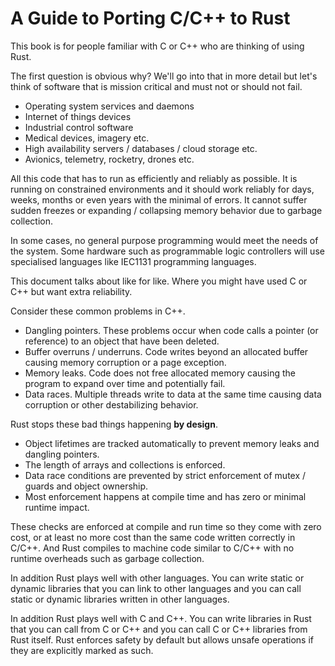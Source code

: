# A Guide to Porting C\/C++ to Rust

This book is for people familiar with C or C++ who are thinking of using Rust.


The first question is obvious why? We'll go into that in more detail but let's think of software that is mission critical and must not or should not fail.

* Operating system services and daemons
* Internet of things devices
* Industrial control software
* Medical devices, imagery etc.
* High availability servers / databases / cloud storage etc.
* Avionics, telemetry, rocketry, drones etc.

All this code that has to run as efficiently and reliably as possible. It is running on constrained environments and it should work reliably for days, weeks, months or even years with the minimal of errors. It cannot suffer sudden freezes or expanding / collapsing memory behavior due to garbage collection.

In some cases, no general purpose programming would meet the needs of the system. Some hardware such as programmable logic controllers will use specialised languages like IEC1131 programming languages. 

This document talks about like for like. Where you might have used C or C++ but want extra reliability.

Consider these common problems in C++.

* Dangling pointers. These problems occur when code calls a pointer \(or reference\) to an object that have been deleted.
* Buffer overruns \/ underruns. Code writes beyond an allocated buffer causing memory corruption or a page exception.
* Memory leaks. Code does not free allocated memory causing the program to expand over time and potentially fail.
* Data races. Multiple threads write to data at the same time causing data corruption or other destabilizing behavior.

Rust stops these bad things happening **by design**.

* Object lifetimes are tracked automatically to prevent memory leaks and dangling pointers.
* The length of arrays and collections is enforced.
* Data race conditions are prevented by strict enforcement of mutex / guards and object ownership.
* Most enforcement happens at compile time and has zero or minimal runtime impact.

These checks are enforced at compile and run time so they come with zero cost, or at least no more cost than the same code written correctly in C\/C++. And Rust compiles to machine code similar to C\/C++ with no runtime overheads such as garbage collection.

In addition Rust plays well with other languages. You can write static or dynamic libraries that you can link to other languages and you can call static or dynamic libraries written in other languages.

In addition Rust plays well with C and C++. You can write libraries in Rust that you can call from C or C++ and you can call C or C++ libraries from Rust itself. Rust enforces safety by default but allows unsafe operations if they are explicitly marked as such.

